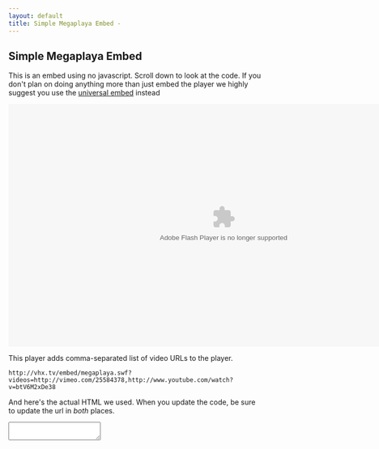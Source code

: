 ```yaml
---
layout: default
title: Simple Megaplaya Embed -
---
```


## Simple Megaplaya Embed

This is an embed using no javascript. Scroll down to look at the code. If you don't plan on doing anything more than just embed the player we highly suggest you use the [universal embed](/iframe-embed.html) instead

<object width="850" height="480"><param name="movie" value="http://vhx.tv/embed/megaplaya.swf?videos=http://vimeo.com/25584378,http://www.youtube.com/watch?v=btV6M2xDe38"></param><param name="allowFullScreen" value="true"></param><param name="allowscriptaccess" value="always"></param><embed src="http://vhx.tv/embed/megaplaya.swf?videos=http://vimeo.com/25584378,http://www.youtube.com/watch?v=btV6M2xDe38" type="application/x-shockwave-flash" width="850" height="480" allowscriptaccess="always" allowfullscreen="true"></embed></object>

This player adds comma-separated list of video URLs to the player.

    http://vhx.tv/embed/megaplaya.swf?videos=http://vimeo.com/25584378,http://www.youtube.com/watch?v=btV6M2xDe38

And here's the actual HTML we used. When you update the code, be sure to update the url in _both_ places.

<script>
  $(document).ready(function() {
    $('#embed_code')[0].innerHTML = "<object width='640' height='480'><param name='movie' value='http://vhx.tv/embed/megaplaya.swf?videos=http://vimeo.com/25584378,http://www.youtube.com/watch?v=btV6M2xDe38'></param><param name='allowFullScreen' value='true'></param><param name='allowscriptaccess' value='always'></param><embed src='http://vhx.tv/embed/megaplaya.swf?videos=http://vimeo.com/25584378,http://www.youtube.com/watch?v=btV6M2xDe38' type='application/x-shockwave-flash' width='640' height='480' allowscriptaccess='always' allowfullscreen='true'></embed></object>".replace(/'/g, '"');
  })
</script>
<textarea class="field" id="embed_code" onclick="this.select()">

</textarea>